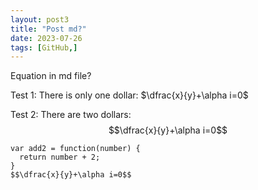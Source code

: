 ```yaml
---
layout: post3
title: "Post md?"
date: 2023-07-26
tags: [GitHub,]
---
```

Equation in md file?

Test 1: There is only one dollar: $\dfrac{x}{y}+\alpha i=0$

Test 2: There are two dollars: $$\dfrac{x}{y}+\alpha i=0$$

```
var add2 = function(number) {
  return number + 2;
}
$$\dfrac{x}{y}+\alpha i=0$$
```

